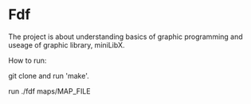 # Fdf
The project is about understanding basics of graphic programming and useage of graphic library, miniLibX.

How to run:

git clone and run 'make'.

run ./fdf maps/MAP_FILE
